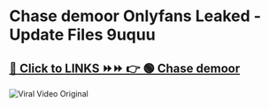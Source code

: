 
 # Chase demoor Onlyfans Leaked - Update Files 9uquu

## <h2><a href="https://clipsfans.com/Chase_demoor&ref=git">🔗 Click to LINKS ⏩⏩ 👉 🟢 Chase demoor </a></h2>

<a href="https://clipsfans.com/Chase_demoor&ref=git" rel="nofollow" data-target="animated-image.originalLink"><img src="https://i.ibb.co.com/xMMVF88/686577567.gif" alt="Viral Video Original" style="max-width: 100%; display: inline-block;" data-target="animated-image.originalImage"></a>

